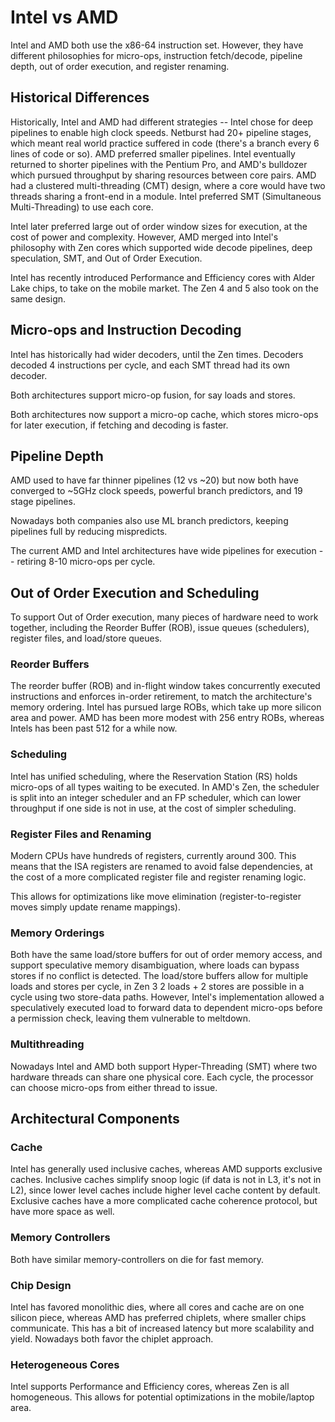 # Intel vs AMD

Intel and AMD both use the x86-64 instruction set. However, they have
different philosophies for micro-ops, instruction fetch/decode, pipeline
depth, out of order execution, and register renaming.

## Historical Differences

Historically, Intel and AMD had different strategies -- Intel chose for
deep pipelines to enable high clock speeds. Netburst had 20+ pipeline
stages, which meant real world practice suffered in code (there's a
branch every 6 lines of code or so). AMD preferred smaller pipelines.
Intel eventually returned to shorter pipelines with the Pentium Pro, and
AMD's bulldozer which pursued throughput by sharing resources between
core pairs. AMD had a clustered multi-threading (CMT) design, where a
core would have two threads sharing a front-end in a module. Intel
preferred SMT (Simultaneous Multi-Threading) to use each core.

Intel later preferred large out of order window sizes for execution, at
the cost of power and complexity. However, AMD merged into Intel's
philosophy with Zen cores which supported wide decode pipelines, deep
speculation, SMT, and Out of Order Execution.

Intel has recently introduced Performance and Efficiency cores with
Alder Lake chips, to take on the mobile market. The Zen 4 and 5 also
took on the same design.

## Micro-ops and Instruction Decoding

Intel has historically had wider decoders, until the Zen times. Decoders
decoded 4 instructions per cycle, and each SMT thread had its own
decoder.

Both architectures support micro-op fusion, for say loads and stores.

Both architectures now support a micro-op cache, which stores micro-ops
for later execution, if fetching and decoding is faster.

## Pipeline Depth

AMD used to have far thinner pipelines (12 vs ~20) but now both have
converged to ~5GHz clock speeds, powerful branch predictors, and 19
stage pipelines.

Nowadays both companies also use ML branch predictors, keeping pipelines
full by reducing mispredicts.

The current AMD and Intel architectures have wide pipelines for
execution -- retiring 8-10 micro-ops per cycle.

## Out of Order Execution and Scheduling

To support Out of Order execution, many pieces of hardware need to work
together, including the Reorder Buffer (ROB), issue queues (schedulers),
register files, and load/store queues.

### Reorder Buffers

The reorder buffer (ROB) and in-flight window takes concurrently executed
instructions and enforces in-order retirement, to match the
architecture's memory ordering. Intel has pursued large ROBs, which take
up more silicon area and power. AMD has been more modest with 256 entry
ROBs, whereas Intels has been past 512 for a while now.

### Scheduling

Intel has unified scheduling, where the Reservation Station (RS) holds
micro-ops of all types waiting to be executed. In AMD's Zen, the
scheduler is split into an integer scheduler and an FP scheduler, which
can lower throughput if one side is not in use, at the cost of simpler
scheduling.

### Register Files and Renaming

Modern CPUs have hundreds of registers, currently around 300. This means
that the ISA registers are renamed to avoid false dependencies, at the
cost of a more complicated register file and register renaming logic.

This allows for optimizations like move elimination
(register-to-register moves simply update rename mappings).

### Memory Orderings

Both have the same load/store buffers for out of order memory access,
and support speculative memory disambiguation, where loads can bypass
stores if no conflict is detected. The load/store buffers allow for
multiple loads and stores per cycle, in Zen 3 2 loads + 2 stores are
possible in a cycle using two store-data paths. However, Intel's
implementation allowed a speculatively executed load to forward data to
dependent micro-ops before a permission check, leaving them vulnerable
to meltdown.

### Multithreading

Nowadays Intel and AMD both support Hyper-Threading (SMT) where two
hardware threads can share one physical core. Each cycle, the processor
can choose micro-ops from either thread to issue.

## Architectural Components

### Cache

Intel has generally used inclusive caches, whereas AMD supports
exclusive caches. Inclusive caches simplify snoop logic (if data is not
in L3, it's not in L2), since lower level caches include higher level
cache content by default. Exclusive caches have a more complicated cache
coherence protocol, but have more space as well.

### Memory Controllers

Both have similar memory-controllers on die for fast memory.

### Chip Design

Intel has favored monolithic dies, where all cores and cache are on one
silicon piece, whereas AMD has preferred chiplets, where smaller chips
communicate. This has a bit of increased latency but more scalability
and yield. Nowadays both favor the chiplet approach.

### Heterogeneous Cores

Intel supports Performance and Efficiency cores, whereas Zen is all
homogeneous. This allows for potential optimizations in the
mobile/laptop area.
